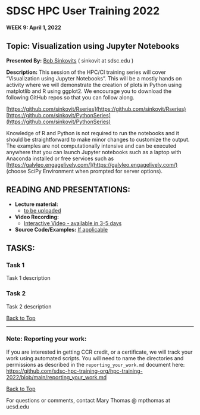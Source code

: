 # SDSC HPC User Training 2022

**WEEK 9: April 1, 2022**

## Topic: Visualization using Jupyter Notebooks<a name="top"> 
**Presented By:** [Bob Sinkovits](https://www.sdsc.edu/research/researcher_spotlight/sinkovits_robert.html) ( sinkovit at sdsc.edu )

**Description:**
This session of the HPC/CI training series will cover “Visualization using Jupyter Notebooks”. This will be a mostly hands on activity where we will demonstrate the creation of plots in Python using matplotlib and R using ggplot2. We encourage you to download the following GitHub repos so that you can follow along. 

[https://github.com/sinkovit/Rseries](https://github.com/sinkovit/Rseries)<br>
[https://github.com/sinkovit/PythonSeries](https://github.com/sinkovit/PythonSeries)

Knowledge of R and Python is not required to run the notebooks and it should be straightforward to make minor changes to customize the output. The examples are not computationally intensive and can be executed anywhere that you can launch Jupyter notebooks such as a laptop with Anaconda installed or free services such as [https://galyleo.engagelively.com/](https://galyleo.engagelively.com/) (choose SciPy Environment when prompted for server options).



  ## READING AND PRESENTATIONS:
* **Lecture material:** 
   * [to be uploaded]()
* **Video Recording:** 
   * [Interactive Video  - available in 3-5 days ]()
* **Source Code/Examples:** [If applicable]()

## TASKS:

### Task 1
Task 1 description 


### Task 2
Task 2 description 

  
[Back to Top](#top)

__________________

### Note: Reporting your work:
If you are interested in getting CCR credit, or a certificate, we will track your work using automated scripts.
You will need to name the directories and permissions as described in the ``reporting_your_work.md`` document here:
https://github.com/sdsc-hpc-training-org/hpc-training-2022/blob/main/reporting_your_work.md

[Back to Top](#top)


For questions or comments, contact Mary Thomas @ mpthomas  at  ucsd.edu
